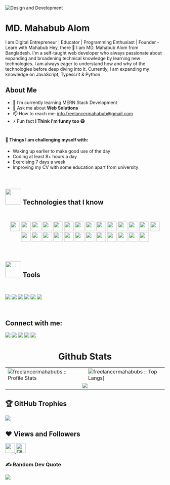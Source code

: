 ![Design and Development](https://i.ibb.co/XZJw3Gc/Develop-Your-Web-App-With-Us.png)

# MD. Mahabub Alom

I am Digital Entrepreneur | Educator | Programming Enthusiast | Founder - Learn with Mahabub
Hey, there 👋 I am MD. Mahabub Alom from Bangladesh. I'm a self-taught web developer who always passionate about expanding and broadening technical knowledge by learning new technologies. I am always eager to understand how and why of the technologies before deep diving into it. Currently, I am expanding my knowledge on JavaScript, Typescrit & Python

## About Me

- 🌱 I’m currently learning MERN Stack Development
- 💬 Ask me about **Web Solutions**
- 📫 How to reach me: info.freelancermahabub@gmail.com
- ⚡ Fun fact **I Think i'm funny too 😃**
  <br/><br/>

#### :muscle: Things I am challenging myself with:

- Waking up earlier to make good use of the day
- Coding at least 8+ hours a day
- Exercising 7 days a week
- Improving my CV with some education apart from university

<br />

<h2><img src = "https://media2.giphy.com/media/QssGEmpkyEOhBCb7e1/giphy.gif?cid=ecf05e47a0n3gi1bfqntqmob8g9aid1oyj2wr3ds3mg700bl&rid=giphy.gif" width='50'/>&nbsp;Technologies that I know</h2>

<br>
<p align="center">
<img src="https://img.shields.io/badge/HTML5-E34F26?style=for-the-badge&logo=html5&logoColor=white" height="30"/> 
<img src="https://img.shields.io/badge/CSS3-1572B6?style=for-the-badge&logo=css3&logoColor=white" height="30"/>

<img src="https://img.shields.io/badge/javascript-F7DF1E.svg?&style=for-the-badge&logo=javascript&logoColor=white" height="30"/> 
<img src="https://img.shields.io/badge/React-20232A?style=for-the-badge&logo=react&logoColor=61DAFB" height="30"/> 
<img src="https://img.shields.io/badge/React_Router-CA4245?style=for-the-badge&logo=react-router&logoColor=white" height="30"/> <img src=" 	https://img.shields.io/badge/Sass-CC6699?style=for-the-badge&logo=sass&logoColor=white" height="30"/>
 <img src="https://img.shields.io/badge/Material--UI-0081CB?style=for-the-badge&logo=material-ui&logoColor=white" height="30"/> <img src="https://img.shields.io/badge/Bootstrap-563D7C?style=for-the-badge&logo=bootstrap&logoColor=white" height="30"/>
  <img src="https://img.shields.io/badge/Tailwind_CSS-38B2AC?style=for-the-badge&logo=tailwind-css&logoColor=white" height="30"/>
   <img src="https://img.shields.io/badge/Netlify-00C7B7?style=for-the-badge&logo=netlify&logoColor=white" height="30"/>
    <img src="https://img.shields.io/badge/Heroku-430098?style=for-the-badge&logo=heroku&logoColor=white" height="30"/>
     <img src="https://img.shields.io/badge/firebase-FFCA28.svg?&style=for-the-badge&logo=firebase&logoColor=white" height="30"/>
      <img src="https://img.shields.io/badge/Node.js-43853D?style=for-the-badge&logo=node.js&logoColor=white" height="30"/> <img src="https://img.shields.io/badge/-MongoDB-4DB33D?style=flat&logo=mongodb&logoColor=FFFFFF" height="30"/>
     <img src="https://img.shields.io/badge/-express-20232A?style=flat&logo=express&logoColor=FFFFFF" height="30"/> 
     <img src="https://img.shields.io/badge/JWT-000000?style=for-the-badge&logo=JSON%20web%20tokens&logoColor=white" height="30"/> 
     <img src="https://img.shields.io/badge/React_Query-FF4154?style=for-the-badge&logo=React_Query&logoColor=white" height="30"/> 
     <img src="https://img.shields.io/badge/Redux-593D88?style=for-the-badge&logo=redux&logoColor=white" height="30"/> 
     <img src="https://img.shields.io/badge/Vite-B73BFE?style=for-the-badge&logo=vite&logoColor=FFD62E" height="30"/> 
     <img src="https://img.shields.io/badge/TypeScript-007ACC?style=for-the-badge&logo=typescript&logoColor=white" height="30"/> 
     <img src="https://img.shields.io/badge/next%20js-000000?style=for-the-badge&logo=nextdotjs&logoColor=white" height="30"/> 
     <img src="https://img.shields.io/badge/Vercel-000000?style=for-the-badge&logo=vercel&logoColor=white" height="30"/> 
     <img src="https://img.shields.io/badge/Docker-2CA5E0?style=for-the-badge&logo=docker&logoColor=white" height="30"/> 
     <img src="https://img.shields.io/badge/fastapi-109989?style=for-the-badge&logo=FASTAPI&logoColor=white" height="30"/> 
     <img src="https://img.shields.io/badge/npm-CB3837?style=for-the-badge&logo=npm&logoColor=white" height="30"/> 
     <img src="https://img.shields.io/badge/Redis-VERSION-RED" height="30"/> 
 
     
</p>
<br/>

<!-- tools -->
<h2><img src = "https://media2.giphy.com/media/QssGEmpkyEOhBCb7e1/giphy.gif?cid=ecf05e47a0n3gi1bfqntqmob8g9aid1oyj2wr3ds3mg700bl&rid=giphy.gif" width='50'/>&nbsp;Tools</h2>

<br>
<p align="left">
 <img src="https://img.shields.io/badge/Figma-F24E1E?style=for-the-badge&logo=figma&logoColor=white"/>
 <img src="https://img.shields.io/badge/GIT-E44C30?style=for-the-badge&logo=git&logoColor=white"/>
 <img src="https://img.shields.io/badge/GitHub-100000?style=for-the-badge&logo=github&logoColor=white"/> 
 <img src="https://img.shields.io/badge/VSCode-0078D4?style=for-the-badge&logo=visual%20studio%20code&logoColor=white"/> 
<img src="https://img.shields.io/badge/Canva-%2300C4CC.svg?&style=for-the-badge&logo=Canva&logoColor=white"/>
<img src="https://img.shields.io/badge/Postman-FF6C37?style=for-the-badge&logo=Postman&logoColor=white"/> 

</p>
<br/>

<!-- social links -->

## Connect with me:

<p align="left">
<a href = "https://www.facebook.com/freelancermahabubs/"><img src="https://img.icons8.com/fluent/48/000000/facebook-new.png"/></a>
<a href = "https://www.youtube.com/c/FreelancerMahabub/"><img src="https://img.icons8.com/fluent/48/000000/youtube.png"/></a>
<a href = "https://www.linkedin.com/in/freelancermahabubs/"><img src="https://img.icons8.com/fluent/48/000000/linkedin.png"/></a>
<a href = "https://twitter.com/mahabubfans"><img src="https://img.icons8.com/fluent/48/000000/twitter.png"/></a>
<a href = "https://www.instagram.com/freelancermahabubs/"><img src="https://img.icons8.com/fluent/48/000000/instagram-new.png"/></a>

</p>

<!-- github states and trofee -->
<p align="center">
   <table>
   <h1 align="center">Github Stats</h1>
       <tr>
       <td><img alt="freelancermahabubs :: Profile Stats" src="https://github-readme-stats.vercel.app/api?username=freelancermahabubs&theme=blue-green&amp;show_icons=true&amp;count_private=true&amp;hide_border=true" /></td>
       <td><img alt="freelancermahabubs :: Top Langs]" src="https://github-readme-stats.vercel.app/api/top-langs/?username=freelancermahabubs&langs_count=14&theme=blue-green&layout=compact&hide=html"> </td>
     </tr>
     <tr>
        <td colspan="2" align="center"><img  align="center" src="https://github-readme-streak-stats.herokuapp.com?user=freelancermahabubs&theme=blue-green&hide_border=true"></td>
     </tr>
   </table>
</p>

## 🏆 GitHub Trophies

![](https://github-profile-trophy.vercel.app/?username=freelancermahabubs&theme=radical&no-frame=false&no-bg=false&margin-w=4)

## ❤ Views and Followers

<a href="https://github.com/freelancermahabubs/github-profile-views-counter">
    <img src="https://komarev.com/ghpvc/?username=freelancermahabubs"  height="30">
</a>
<a href="https://github.com/freelancermahabubs?tab=followers">
<img src="https://img.shields.io/github/followers/freelancermahabubs?label=Followers&style=social" alt="GitHub Badge"  height="30"></a><br/>

<!-- random coate -->

### ✍️ Random Dev Quote

![](https://quotes-github-readme.vercel.app/api?type=horizontal&theme=radical)
